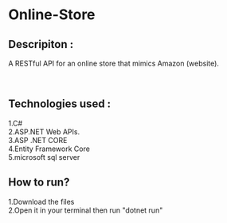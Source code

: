# Online-Store
<h2>Descripiton :</h2>
<p> A RESTful API for an online store that mimics Amazon (website).</p>
<br/>
<h2>Technologies used :</h2>
1.C#  <br>
2.ASP.NET Web APIs.<br>
3.ASP .NET CORE <br>
4.Entity Framework Core  <br>
5.microsoft sql server  <br>


<h2>How to run?</h2>
1.Download the files <br>
2.Open it in your terminal then run "dotnet run"
